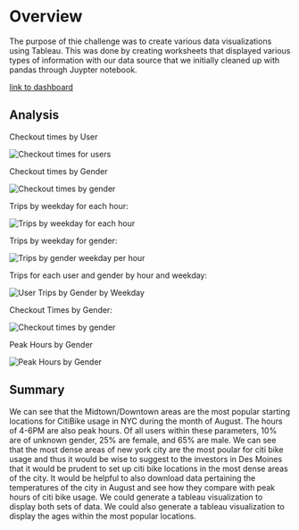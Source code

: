# Overview
The purpose of thie challenge was to create various data visualizations using Tableau. This was done by creating worksheets that displayed various types of information with our data source that we initially cleaned up with pandas through Juypter notebook. 

[link to dashboard](https://public.tableau.com/app/profile/diana.handler/viz/NYCCitibikeStoryDVH/NYCCitibikeStory?publish=yes)


## Analysis

Checkout times by User

![Checkout times for users](https://user-images.githubusercontent.com/82029390/126912996-558cb0a7-4c86-436a-bbed-72d97c18960b.png)

Checkout times by Gender

![Checkout times by gender](https://user-images.githubusercontent.com/82029390/126913019-c569e723-478a-47d9-ae26-2419141d33a1.png)

Trips by weekday for each hour:

![Trips by weekday for each hour](https://user-images.githubusercontent.com/82029390/126913037-aa99d6a8-3690-4be2-a939-0a5a1ed97969.png)

Trips by weekday for gender:

![Trips by gender weekday per hour](https://user-images.githubusercontent.com/82029390/126913082-b3e53003-cbcd-4a39-9a05-c78bb6d9de30.png)


Trips for each user and gender by hour and weekday:

![User Trips by Gender by Weekday](https://user-images.githubusercontent.com/82029390/126913093-5d43eaab-48a8-4f41-a2b9-3a19a73d34ea.png)

Checkout Times by Gender:

![Checkout times by gender](https://user-images.githubusercontent.com/82029390/126913198-5e369dff-d047-4a32-8884-22272db92b03.png)


Peak Hours by Gender

![Peak Hours by Gender](https://user-images.githubusercontent.com/82029390/126913206-2a919c59-3f33-47ab-a877-4dd1032eb40e.png)


## Summary
We can see that the Midtown/Downtown areas are the most popular starting locations for CitiBike usage in NYC during the month of August. The hours of 4-6PM are also peak hours. Of all users within these parameters, 10% are of unknown gender, 25% are female, and 65% are male. We can see that the most dense areas of new york city are the most poular for citi bike usage and thus it would be wise to suggest to the investors in Des Moines that it would be prudent to set up citi bike locations in the most dense areas of the city. It would be helpful to also download data pertaining the temperatures of the city in August and see how they compare with peak hours of citi bike usage. We could generate a tableau visualization to display both sets of data. We could also generate a tableau visualization to display the ages within the most popular locations.
